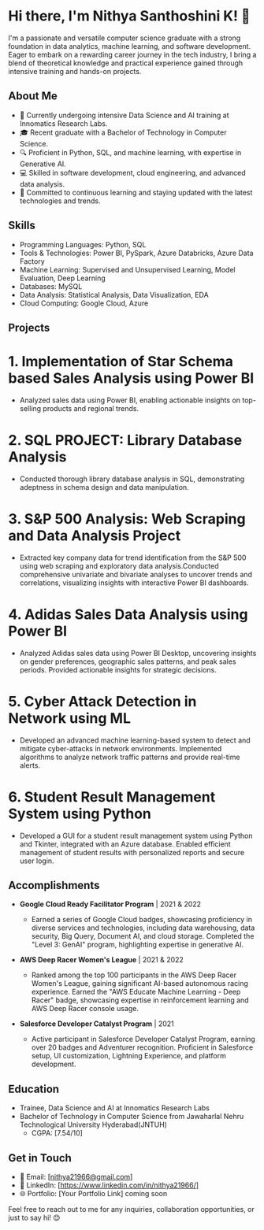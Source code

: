 # Hi there, I'm Nithya Santhoshini K! 👋

I'm a passionate and versatile computer science graduate with a strong foundation in data analytics, machine learning, and software development. Eager to embark on a rewarding career journey in the tech industry, I bring a blend of theoretical knowledge and practical experience gained through intensive training and hands-on projects.

## About Me

- 💼 Currently undergoing intensive Data Science and AI training at Innomatics Research Labs.
- 🎓 Recent graduate with a Bachelor of Technology in Computer Science.
- 🔍 Proficient in Python, SQL, and machine learning, with expertise in Generative AI.
- 💻 Skilled in software development, cloud engineering, and advanced data analysis.
- 🌱 Committed to continuous learning and staying updated with the latest technologies and trends.

## Skills

- Programming Languages: Python, SQL
- Tools & Technologies: Power BI, PySpark, Azure Databricks, Azure Data Factory
- Machine Learning: Supervised and Unsupervised Learning, Model Evaluation, Deep Learning
- Databases: MySQL
- Data Analysis: Statistical Analysis, Data Visualization, EDA
- Cloud Computing: Google Cloud, Azure

## Projects

# 1. Implementation of Star Schema based Sales Analysis using Power BI
- Analyzed sales data using Power BI, enabling actionable insights on top-selling products and regional trends.

# 2. SQL PROJECT: Library Database Analysis
- Conducted thorough library database analysis in SQL, demonstrating adeptness in schema design and data manipulation.

# 3. S&P 500 Analysis: Web Scraping and Data Analysis Project
- Extracted key company data for trend identification from the S&P 500 using web scraping and exploratory data analysis.Conducted comprehensive univariate and bivariate analyses to uncover trends and correlations, visualizing insights with interactive Power BI dashboards.

# 4. Adidas Sales Data Analysis using Power BI
- Analyzed Adidas sales data using Power BI Desktop, uncovering insights on gender preferences, geographic sales patterns, and peak sales periods. Provided actionable insights for strategic decisions.

# 5. Cyber Attack Detection in Network using ML
- Developed an advanced machine learning-based system to detect and mitigate cyber-attacks in network environments. Implemented algorithms to analyze network traffic patterns and provide real-time alerts.

# 6. Student Result Management System using Python
- Developed a GUI for a student result management system using Python and Tkinter, integrated with an Azure database. Enabled efficient management of student results with personalized reports and secure user login.

## Accomplishments

- **Google Cloud Ready Facilitator Program** | 2021 & 2022
  - Earned a series of Google Cloud badges, showcasing proficiency in diverse services and technologies, including data warehousing, data security, Big Query, Document AI, and cloud storage. Completed the "Level 3: GenAI" program, highlighting expertise in generative AI.

- **AWS Deep Racer Women's League** | 2021 & 2022
  - Ranked among the top 100 participants in the AWS Deep Racer Women's League, gaining significant AI-based autonomous racing experience. Earned the "AWS Educate Machine Learning - Deep Racer" badge, showcasing expertise in reinforcement learning and AWS Deep Racer console usage.

- **Salesforce Developer Catalyst Program** | 2021
  - Active participant in Salesforce Developer Catalyst Program, earning over 20 badges and Adventurer recognition. Proficient in Salesforce setup, UI customization, Lightning Experience, and platform development.

## Education

- Trainee, Data Science and AI at Innomatics Research Labs
- Bachelor of Technology in Computer Science from Jawaharlal Nehru Technological University Hyderabad(JNTUH)
  - CGPA: [7.54/10]

## Get in Touch

- 📧 Email: [nithya21966@gmail.com]
- 🔗 LinkedIn: [https://www.linkedin.com/in/nithya21966/]
- 🌐 Portfolio: [Your Portfolio Link] coming soon

Feel free to reach out to me for any inquiries, collaboration opportunities, or just to say hi! 😊
